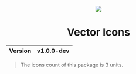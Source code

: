 <div align="center">
  <img src="https://github.com/user-attachments/assets/ee527f9b-891d-4f03-9752-c49ab10e5086">
  <h1>Vector Icons</h1>
  <table>
        <thead>
          <tr>
            <th>Version</th>
            <th>v1.0.0-dev</th>
          </tr>
        </tbody>
    </table>
</div>

> The icons count of this package is 3 units.
